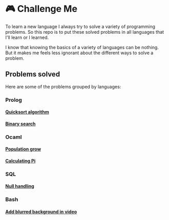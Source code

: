 # 🎮 Challenge Me

To learn a new language I always try to solve a variety of programming problems.
So this repo is to put these solved problems in all languages that I'll learn or I learned.

I know that knowing the basics of a variety of languages can be nothing.
But it makes me feels less ignorant about the different ways to solve a problem.

## Problems solved

Here are some of the problems grouped by languages:

### Prolog

#### [Quicksort algorithm](https://github.com/raulpy271/challengeMe/blob/main/prolog/quicksort.pl)

#### [Binary search](https://github.com/raulpy271/challengeMe/blob/main/prolog/binarySearch.pl)

### Ocaml

#### [Population grow](https://github.com/raulpy271/challengeMe/blob/main/ocaml/growthOfPopulation.ml)

#### [Calculating Pi](https://github.com/raulpy271/challengeMe/blob/main/ocaml/nilakantha.ml)

### SQL 

#### [Null handling](https://github.com/raulpy271/challengeMe/blob/main/sql/NullHandling.sql)

### Bash

#### [Add blurred background in video](https://github.com/raulpy271/challengeMe/blob/main/bash/putInFullHD.sh)

